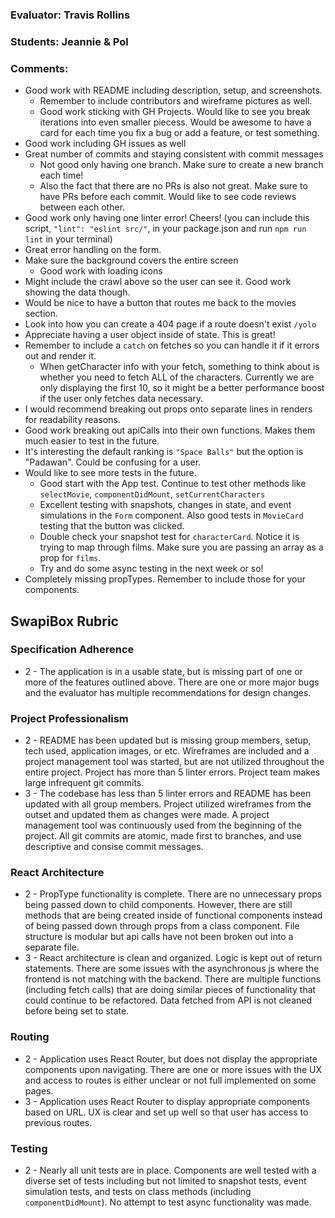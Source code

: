### Evaluator: Travis Rollins
### Students: Jeannie & Pol
### Comments:
* Good work with README including description, setup, and screenshots.
  * Remember to include contributors and wireframe pictures as well.
  * Good work sticking with GH Projects.  Would like to see you break iterations into even smaller piecess.  Would be awesome to have a card for each time you fix a bug or add a feature, or test something.
* Good work including GH issues as well
* Great number of commits and staying consistent with commit messages
  * Not good only having one branch. Make sure to create a new branch each time!
  * Also the fact that there are no PRs is also not great.  Make sure to have PRs before each commit.  Would like to see code reviews between each other.
* Good work only having one linter error!  Cheers!  (you can include this script, `"lint": "eslint src/"`, in your package.json and run `npm run lint` in your terminal)
* Great error handling on the form.
* Make sure the background covers the entire screen
  * Good work with loading icons 
* Might include the crawl above so the user can see it.  Good work showing the data though.
* Would be nice to have a button that routes me back to the movies section.
* Look into how you can create a 404 page if a route doesn't exist `/yolo`
* Appreciate having a user object inside of state.  This is great!
* Remember to include a `catch` on fetches so you can handle it if it errors out and render it.
  * When getCharacter info with your fetch, something to think about is whether you need to fetch ALL of the characters.  Currently we are only displaying the first 10, so it might be a better performance boost if the user only fetches data necessary.
* I would recommend breaking out props onto separate lines in renders for readability reasons.
* Good work breaking out apiCalls into their own functions.  Makes them much easier to test in the future.
* It's interesting the default ranking is `"Space Balls"` but the option is "Padawan".  Could be confusing for a user.
* Would like to see more tests in the future.
  * Good start with the App test.  Continue to test other methods like `selectMovie`, `componentDidMount`, `setCurrentCharacters`
  * Excellent testing with snapshots, changes in state, and event simulations in the `Form` component.  Also good tests in `MovieCard` testing that the button was clicked.
  * Double check your snapshot test for `characterCard`.  Notice it is trying to map through films.  Make sure you are passing an array as a prop for `films`.
  * Try and do some async testing in the next week or so!
* Completely missing propTypes.  Remember to include those for your components.


## SwapiBox Rubric

### Specification Adherence

* 2 - The application is in a usable state, but is missing part of one or more of the features outlined above. There are one or more major bugs and the evaluator has multiple recommendations for design changes.

### Project Professionalism

* 2 -  README has been updated but is missing group members, setup, tech used, application images, or etc.  Wireframes are included and a project management tool was started, but are not utilized throughout the entire project. Project has more than 5 linter errors. Project team makes large infrequent git commits. 
* 3 - The codebase has less than 5 linter errors and README has been updated with all group members. Project utilized wireframes from the outset and updated them as changes were made. A project management tool was continuously used from the beginning of the project.  All git commits are atomic, made first to branches, and use descriptive and consise commit messages. 

### React Architecture

* 2 - PropType functionality is complete.  There are no unnecessary props being passed down to child components.  However, there are still methods that are being created inside of functional components instead of being passed down through props from a class component.  File structure is modular but api calls have not been broken out into a separate file.  
* 3 - React architecture is clean and organized.  Logic is kept out of return statements.  There are some issues with the asynchronous js where the frontend is not matching with the backend.  There are multiple functions (including fetch calls) that are doing similar pieces of functionality that could continue to be refactored. Data fetched from API is not cleaned before being set to state.

### Routing

* 2 - Application uses React Router, but does not display the appropriate components upon navigating.  There are one or more issues with the UX and access to routes is either unclear or not full implemented on some pages.
* 3 - Application uses React Router to display appropriate components based on URL.  UX is clear and set up well so that user has access to previous routes.

### Testing

* 2 - Nearly all unit tests are in place. Components are well tested with a diverse set of tests including but not limited to snapshot tests, event simulation tests, and tests on class methods (including `componentDidMount`).  No attempt to test async functionality was made.